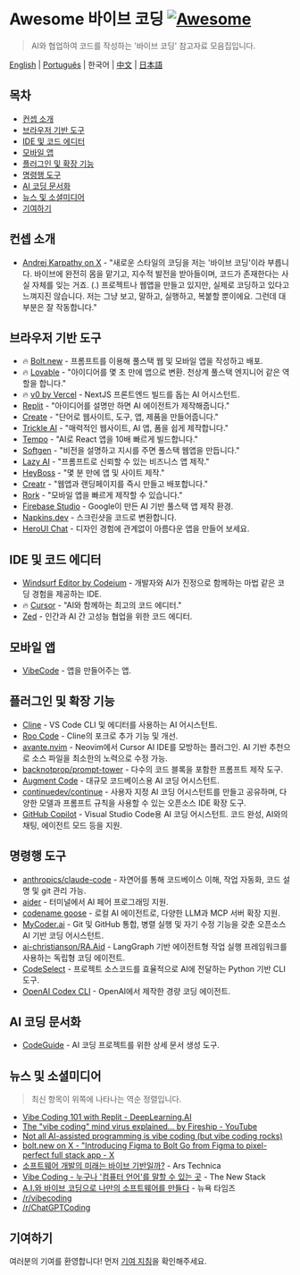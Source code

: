# Awesome 바이브 코딩 [![Awesome](https://awesome.re/badge.svg)](https://awesome.re)

> AI와 협업하여 코드를 작성하는 '바이브 코딩' 참고자료 모음집입니다.

[English](./README.md) | [Português](./README-PT.md) | 한국어 | [中文](./README-CN.md) | [日本語](./README-JP.md)

## 목차
- [컨셉 소개](#컨셉-소개)
- [브라우저 기반 도구](#브라우저-기반-도구)
- [IDE 및 코드 에디터](#ide-및-코드-에디터)
- [모바일 앱](#모바일-앱)
- [플러그인 및 확장 기능](#플러그인-및-확장-기능)
- [명령행 도구](#명령행-도구)
- [AI 코딩 문서화](#ai-코딩-문서화)
- [뉴스 및 소셜미디어](#뉴스-및-소셜미디어)
- [기여하기](#기여하기)

## 컨셉 소개
- [Andrej Karpathy on X](https://x.com/karpathy/status/1886192184808149383) - "새로운 스타일의 코딩을 저는 '바이브 코딩'이라 부릅니다. 바이브에 완전히 몸을 맡기고, 지수적 발전을 받아들이며, 코드가 존재한다는 사실 자체를 잊는 거죠. (.) 프로젝트나 웹앱을 만들고 있지만, 실제로 코딩하고 있다고 느껴지진 않습니다. 저는 그냥 보고, 말하고, 실행하고, 복붙할 뿐이에요. 그런데 대부분은 잘 작동합니다."

## 브라우저 기반 도구
- 🔥 [Bolt.new](https://bolt.new/) - 프롬프트를 이용해 풀스택 웹 및 모바일 앱을 작성하고 배포.
- 🔥 [Lovable](https://lovable.dev/) - "아이디어를 몇 초 만에 앱으로 변환. 천상계 풀스택 엔지니어 같은 역할을 합니다."
- 🔥 [v0 by Vercel](https://v0.dev/chat) - NextJS 프론트엔드 빌드를 돕는 AI 어시스턴트.
- [Replit](https://replit.com/) - "아이디어를 설명만 하면 AI 에이전트가 제작해줍니다."
- [Create](https://www.create.xyz/) - "단어로 웹사이트, 도구, 앱, 제품을 만들어줍니다."
- [Trickle AI](https://www.trickle.so/) - "매력적인 웹사이트, AI 앱, 폼을 쉽게 제작합니다."
- [Tempo](https://www.tempo.new/) - "AI로 React 앱을 10배 빠르게 빌드합니다."
- [Softgen](https://softgen.ai/) - "비전을 설명하고 지시를 주면 풀스택 웹앱을 만듭니다."
- [Lazy AI](https://getlazy.ai/) - "프롬프트로 신뢰할 수 있는 비즈니스 앱 제작."
- [HeyBoss](https://www.heyboss.xyz/) - "몇 분 만에 앱 및 사이트 제작."
- [Creatr](https://getcreatr.com/) - "웹앱과 랜딩페이지를 즉시 만들고 배포합니다."
- [Rork](https://rork.app/) - "모바일 앱을 빠르게 제작할 수 있습니다."
- [Firebase Studio](https://studio.firebase.google.com/) - Google이 만든 AI 기반 풀스택 앱 제작 환경.
- [Napkins.dev](https://www.napkins.dev/) - 스크린샷을 코드로 변환합니다.
- [HeroUI Chat](https://heroui.chat/) - 디자인 경험에 관계없이 아름다운 앱을 만들어 보세요.

## IDE 및 코드 에디터
- [Windsurf Editor by Codeium](https://codeium.com/windsurf) - 개발자와 AI가 진정으로 함께하는 마법 같은 코딩 경험을 제공하는 IDE.
- 🔥 [Cursor](https://www.cursor.com/) - "AI와 함께하는 최고의 코드 에디터."
- [Zed](https://zed.dev/) - 인간과 AI 간 고성능 협업을 위한 코드 에디터.

## 모바일 앱
- [VibeCode](https://www.vibecodeapp.com/) - 앱을 만들어주는 앱.

## 플러그인 및 확장 기능

- [Cline](https://cline.bot/) - VS Code CLI 및 에디터를 사용하는 AI 어시스턴트.
- [Roo Code](https://github.com/RooVetGit/Roo-Code) - Cline의 포크로 추가 기능 및 개선.
- [avante.nvim](https://github.com/yetone/avante.nvim) - Neovim에서 Cursor AI IDE를 모방하는 플러그인. AI 기반 추천으로 소스 파일을 최소한의 노력으로 수정 가능.
- [backnotprop/prompt-tower](https://github.com/backnotprop/prompt-tower) - 다수의 코드 블록을 포함한 프롬프트 제작 도구.
- [Augment Code](https://www.augmentcode.com/) - 대규모 코드베이스용 AI 코딩 어시스턴트.
- [continuedev/continue](https://github.com/continuedev/continue) - 사용자 지정 AI 코딩 어시스턴트를 만들고 공유하며, 다양한 모델과 프롬프트 규칙을 사용할 수 있는 오픈소스 IDE 확장 도구.
- [GitHub Copilot](https://github.com/features/copilot) - Visual Studio Code용 AI 코딩 어시스턴트. 코드 완성, AI와의 채팅, 에이전트 모드 등을 지원.

## 명령행 도구
- [anthropics/claude-code](https://github.com/anthropics/claude-code) - 자연어를 통해 코드베이스 이해, 작업 자동화, 코드 설명 및 git 관리 가능.
- [aider](https://aider.chat/) - 터미널에서 AI 페어 프로그래밍 지원.
- [codename goose](https://block.github.io/goose/) - 로컬 AI 에이전트로, 다양한 LLM과 MCP 서버 확장 지원.
- [MyCoder.ai](https://github.com/drivecore/mycoder) - Git 및 GitHub 통합, 병렬 실행 및 자기 수정 기능을 갖춘 오픈소스 AI 기반 코딩 어시스턴트.
- [ai-christianson/RA.Aid](https://github.com/ai-christianson/RA.Aid) - LangGraph 기반 에이전트형 작업 실행 프레임워크를 사용하는 독립형 코딩 에이전트.
- [CodeSelect](https://github.com/maynetee/codeselect) - 프로젝트 소스코드를 효율적으로 AI에 전달하는 Python 기반 CLI 도구.
- [OpenAI Codex CLI](https://github.com/openai/codex) - OpenAI에서 제작한 경량 코딩 에이전트.

## AI 코딩 문서화
- [CodeGuide](https://www.codeguide.dev/) - AI 코딩 프로젝트를 위한 상세 문서 생성 도구.

## 뉴스 및 소셜미디어

> 최신 항목이 위쪽에 나타나는 역순 정렬입니다.

- [Vibe Coding 101 with Replit - DeepLearning.AI](https://www.deeplearning.ai/short-courses/vibe-coding-101-with-replit/)
- [The "vibe coding" mind virus explained… by Fireship - YouTube](https://www.youtube.com/watch?v=Tw18-4U7mts)
- [Not all AI-assisted programming is vibe coding (but vibe coding rocks)](https://simonwillison.net/2025/Mar/19/vibe-coding/)
- [bolt.new on X - "Introducing Figma to Bolt Go from Figma to pixel-perfect full stack app - X](https://x.com/boltdotnew/status/1900197121829331158)
- [소프트웨어 개발의 미래는 바이브 기반일까?](https://arstechnica.com/ai/2025/03/is-vibe-coding-with-ai-gnarly-or-reckless-maybe-some-of-both/) - Ars Technica
- [Vibe Coding - 누구나 '컴퓨터 언어'를 말할 수 있는 곳](https://thenewstack.io/vibe-coding-where-everyone-can-speak-computer-programming/) - The New Stack
- [A.I.와 바이브 코딩으로 나만의 소프트웨어를 만들다](https://www.nytimes.com/2025/02/27/technology/personaltech/vibecoding-ai-software-programming.html) - 뉴욕 타임즈
- [/r/vibecoding](https://www.reddit.com/r/vibecoding/)
- [/r/ChatGPTCoding](https://www.reddit.com/r/ChatGPTCoding/)

## 기여하기
여러분의 기여를 환영합니다! 먼저 [기여 지침](CONTRIBUTING.md)을 확인해주세요.
